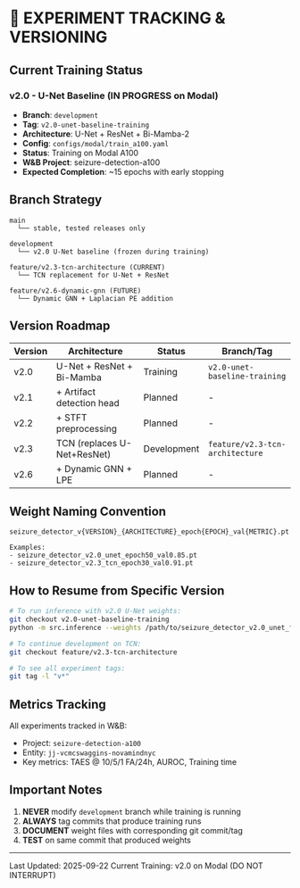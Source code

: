# 🧪 EXPERIMENT TRACKING & VERSIONING

## Current Training Status

### v2.0 - U-Net Baseline (IN PROGRESS on Modal)
- **Branch**: `development`
- **Tag**: `v2.0-unet-baseline-training`
- **Architecture**: U-Net + ResNet + Bi-Mamba-2
- **Config**: `configs/modal/train_a100.yaml`
- **Status**: Training on Modal A100
- **W&B Project**: seizure-detection-a100
- **Expected Completion**: ~15 epochs with early stopping

## Branch Strategy

```
main
  └── stable, tested releases only

development
  └── v2.0 U-Net baseline (frozen during training)

feature/v2.3-tcn-architecture (CURRENT)
  └── TCN replacement for U-Net + ResNet

feature/v2.6-dynamic-gnn (FUTURE)
  └── Dynamic GNN + Laplacian PE addition
```

## Version Roadmap

| Version | Architecture | Status | Branch/Tag |
|---------|-------------|---------|------------|
| v2.0 | U-Net + ResNet + Bi-Mamba | Training | `v2.0-unet-baseline-training` |
| v2.1 | + Artifact detection head | Planned | - |
| v2.2 | + STFT preprocessing | Planned | - |
| v2.3 | TCN (replaces U-Net+ResNet) | Development | `feature/v2.3-tcn-architecture` |
| v2.6 | + Dynamic GNN + LPE | Planned | - |

## Weight Naming Convention

```
seizure_detector_v{VERSION}_{ARCHITECTURE}_epoch{EPOCH}_val{METRIC}.pt

Examples:
- seizure_detector_v2.0_unet_epoch50_val0.85.pt
- seizure_detector_v2.3_tcn_epoch30_val0.91.pt
```

## How to Resume from Specific Version

```bash
# To run inference with v2.0 U-Net weights:
git checkout v2.0-unet-baseline-training
python -m src.inference --weights /path/to/seizure_detector_v2.0_unet_final.pt

# To continue development on TCN:
git checkout feature/v2.3-tcn-architecture

# To see all experiment tags:
git tag -l "v*"
```

## Metrics Tracking

All experiments tracked in W&B:
- Project: `seizure-detection-a100`
- Entity: `jj-vcmcswaggins-novamindnyc`
- Key metrics: TAES @ 10/5/1 FA/24h, AUROC, Training time

## Important Notes

1. **NEVER** modify `development` branch while training is running
2. **ALWAYS** tag commits that produce training runs
3. **DOCUMENT** weight files with corresponding git commit/tag
4. **TEST** on same commit that produced weights

---

Last Updated: 2025-09-22
Current Training: v2.0 on Modal (DO NOT INTERRUPT)